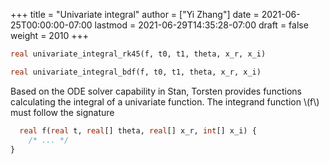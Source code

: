 +++
title = "Univariate integral"
author = ["Yi Zhang"]
date = 2021-06-25T00:00:00-07:00
lastmod = 2021-06-29T14:35:28-07:00
draft = false
weight = 2010
+++

```stan
real univariate_integral_rk45(f, t0, t1, theta, x_r, x_i)
```

```stan
real univariate_integral_bdf(f, t0, t1, theta, x_r, x_i)
```

Based on the ODE solver capability in Stan, Torsten provides functions
calculating the integral of a univariate function. The integrand function \\(f\\) must follow the signature

```stan
  real f(real t, real[] theta, real[] x_r, int[] x_i) {
    /* ... */
}
```
